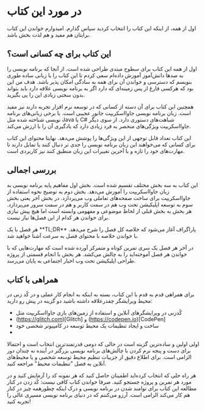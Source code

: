 
# در مورد این کتاب 

اول از همه، از اینکه این کتاب را انتخاب کردید سپاس گذارم. امیدوارم خواندن این کتاب برایتان هم مفید و هم لذت بخش باشد.
## این کتاب برای چه کسانی است؟
<p>
اول از همه این کتاب برای سطوح مبتدی طراحی شده است. از آنجا که برنامه نویسی را به صدها دانش‌آموز آموزش داده‌ام سعی کردم تا این کتاب را با زبانی ساده طوری بنویسم که دسترسی و خواندن آن برای همه به سادگی امکان پذیر باشد. هدف من این بود که هرکسی فارغ از پس زمینه‌ای که دارد اگر به برنامه نویسی علاقه دارد باید بتواند بدون سختی زیادی این را پی بگیرید.
</p>
<p>
همچنین این کتاب برای آن دسته از کسانی که در توسعه نرم افزار تجربه دارند نیز مفید است. زبان برنامه نویسی جاوااسکریپت جانور عجیبی است. با برخی زبانی‌های برنامه نویسی شناخته شده  مثل Java  یا C# شباهت‌های دستوری دارد. از سوی دیگر جاوااسکریپت ویژگی‌های منحصر به فرد زیادی دارد که یادگیری آن را با ارزش می‌کند. 
</p>
<p>
این کتاب تعداد قابل توجهی از این ویژگی‌ها را پوشش می‌دهد. نهایتا محتوای این کتاب برای کسانی که می‌خواهند این زبان برنامه نویسی را جدی تر دنبال کنند یا تمایل دارند تا مهارت‌های خود را تازه و با آخرین تغییرات این زبان منطبق کنند نیز کاربردی است.
</p>

## بررسی اجمالی
<p>
این کتاب به سه بخش مختلف تقسیم شده است. بخش اول مفاهیم پایه برنامه نویسی به زبان جاوااسکریپت را آموزش می‌دهد. بخش دوم به توضیح نحوه استفاده از جاوااسکریپت برای ساخت صفحه‌های تعاملی وب می‌پردازد. در بخش آخر یعنی بخش سوم به توسعه اپلیکیشن تحت وب هم در سمت کاربر و هم در سمت سرور می‌پردازد. هر بخش به بخش قبلی از لحاظ موضوعی و مفهومی وابسته است اما هیچ پیش نیازی برای خواندن هر کدام از این فصل‌ها نیاز نیست.
</p>
<p>
هر فصل با یک **TL;DR** پاراگراف آغاز می‌شود که خلاصه کل فصل را شرح می‌دهد. با خواندن خلاصه با محتوای فصل به سرعت آشنا خواهید شد.
</p>


در آخر هر فصل یک سری تمرین کوتاه و متمرکز آورده شده است که مهارت‌هایی که با خواندن هر فصل آموخته‌اید را به چالش می‌کشد. هر بخش با انجام قسمتی از پروژه‌ طراحی اپلیکیشن تحت وب اخبار اجتماعی به پایان می‌رسد.
</p>

## همراهی با کتاب

برای همراهی قدم به قدم با این کتاب، بسته به اینکه به انجام کار عملی و در کُد زنی در محیط ویرایشگر چقدرعلاقه داشته باشید دو گزینه در پیش رو دارید:
* کُدزنی در ویرایشگرهای آنلاین و استفاده از زمین‌های بازی جاوااسکریپت مثل
* (https://glitch.com)[Glitch] و (https://codepen.io)[CodePen]
* ساخت و ایجاد تنظیمات یک محیط توسعه در کامپیوتر شخصی خود
* 
<p>
اولی اولین و ساده‌ترین گزینه است در حالی که دومی قدرتمندترین انتخاب است و احتمالا برای دست و پنجه نرم کردن با چالش‌های برنامه نویسی بزرگتر در آینده نه چندان دور الزامی است. برای اطلاع دقیق از جزییات تنظیم محیط توسعه شخصی و یا محیط‌های آنلاین به فصل "تنظیمات محیط" مراجعه کنید.
</p>
<p>
هر راه حلی که انتخاب کرده‌اید اطمینان حاصل کنید که هر نمونه کد را آزمایش کنید و در مورد هر تمرین و پروژه جستجو کنید. صرفا خواندن کتاب کافی نیست: کُد زدن در کنار مطالعه این کتاب برای توامند شدن در برنامه نویسی و درک اینکه چطورهمه چیز در کنار هم کار می‌کند الزامی است.  
آرزو می‌کننم که در دنیای برنامه نویسی مسیری عالی را تجربه کنید!
</p>
